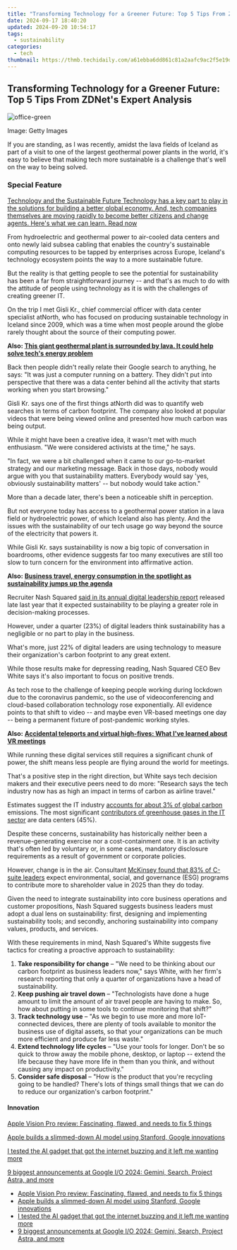 ```yaml
---
title: "Transforming Technology for a Greener Future: Top 5 Tips From ZDNet's Expert Analysis"
date: 2024-09-17 18:40:20
updated: 2024-09-20 10:54:17
tags:
  - sustainability
categories:
  - tech
thumbnail: https://thmb.techidaily.com/a61ebba6dd861c81a2aafc9ac2f5e19d276c2c98436797dfa7a745296f54d142.jpg
---
```


## Transforming Technology for a Greener Future: Top 5 Tips From ZDNet's Expert Analysis

![office-green](https://www.zdnet.com/a/img/resize/c3caaebde25c8b38ef269b156d5ef73afbfb2dd7/2023/01/31/20b2014d-e76b-45e4-991c-b0837e42ff68/office-green.jpg?auto=webp&width=1280)

Image: Getty Images

If you are standing, as I was recently, amidst the lava fields of Iceland as part of a visit to one of the largest geothermal power plants in the world, it's easy to believe that making tech more sustainable is a challenge that's well on the way to being solved.

### Special Feature

[Technology and the Sustainable Future Technology has a key part to play in the solutions for building a better global economy. And, tech companies themselves are moving rapidly to become better citizens and change agents. Here's what we can learn.  Read now](https://www.zdnet.com/topic/technology-and-the-sustainable-future/)

From hydroelectric and geothermal power to air-cooled data centers and onto newly laid subsea cabling that enables the country's sustainable computing resources to be tapped by enterprises across Europe, Iceland's technology ecosystem points the way to a more sustainable future.

But the reality is that getting people to see the potential for sustainability has been a far from straightforward journey -- and that's as much to do with the attitude of people using technology as it is with the challenges of creating greener IT.

On the trip I met Gisli Kr., chief commercial officer with data center specialist atNorth, who has focused on producing sustainable technology in Iceland since 2009, which was a time when most people around the globe rarely thought about the source of their computing power.

**Also: [This giant geothermal plant is surrounded by lava. It could help solve tech's energy problem](https://www.zdnet.com/article/this-giant-geothermal-plant-is-surrounded-by-lava-it-could-help-solve-techs-energy-problem/)**

Back then people didn't really relate their Google search to anything, he says: "It was just a computer running on a battery. They didn't put into perspective that there was a data center behind all the activity that starts working when you start browsing."

Gisli Kr. says one of the first things atNorth did was to quantify web searches in terms of carbon footprint. The company also looked at popular videos that were being viewed online and presented how much carbon was being output. 

While it might have been a creative idea, it wasn't met with much enthusiasm. "We were considered activists at the time," he says. 

"In fact, we were a bit challenged when it came to our go-to-market strategy and our marketing message. Back in those days, nobody would argue with you that sustainability matters. Everybody would say 'yes, obviously sustainability matters' -- but nobody would take action."

More than a decade later, there's been a noticeable shift in perception. 

But not everyone today has access to a geothermal power station in a lava field or hydroelectric power, of which Iceland also has plenty. And the issues with the sustainability of our tech usage go way beyond the source of the electricity that powers it.

While Gisli Kr. says sustainability is now a big topic of conversation in boardrooms, other evidence suggests far too many executives are still too slow to turn concern for the environment into affirmative action.

**Also:** [**Business travel, energy consumption in the spotlight as sustainability jumps up the agenda**](https://www.zdnet.com/article/sustainability-initiatives-wont-just-save-the-planet-theyll-save-your-company-too/)

Recruiter Nash Squared [said in its annual digital leadership report](https://www.zdnet.com/article/technology-spending-will-rise-next-year-and-this-old-favourite-is-still-a-top-priority/) released late last year that it expected sustainability to be playing a greater role in decision-making processes.

However, under a quarter (23%) of digital leaders think sustainability has a negligible or no part to play in the business.

What's more, just 22% of digital leaders are using technology to measure their organization's carbon footprint to any great extent.

While those results make for depressing reading, Nash Squared CEO Bev White says it's also important to focus on positive trends. 

As tech rose to the challenge of keeping people working during lockdown due to the coronavirus pandemic, so the use of videoconferencing and cloud-based collaboration technology rose exponentially. All evidence points to that shift to video -- and maybe even VR-based meetings one day -- being a permanent fixture of post-pandemic working styles.

**Also:** [**Accidental teleports and virtual high-fives: What I've learned about VR meetings**](https://www.zdnet.com/article/video-meetings-dont-work-so-can-the-metaverse-do-better-heres-what-i-found/)

While running these digital services still requires a significant chunk of power, the shift means less people are flying around the world for meetings.

That's a positive step in the right direction, but White says tech decision makers and their executive peers need to do more: "Research says the tech industry now has as high an impact in terms of carbon as airline travel."

Estimates suggest the IT industry [accounts for about 3% of global carbon](https://www.capgemini.com/gb-en/2019/10/applying-technology-to-sustainability-challenges/) emissions. The most significant [contributors of greenhouse gases in the IT sector](https://www.statista.com/statistics/1255404/global-ict-products-relative-carbon-footprint-forecast-by-products/) are data centers (45%). 

Despite these concerns, sustainability has historically neither been a revenue-generating exercise nor a cost-containment one. It is an activity that's often led by voluntary or, in some cases, mandatory disclosure requirements as a result of government or corporate policies. 

However, change is in the air. Consultant [McKinsey found that 83% of C-suite leaders](https://www.mckinsey.com/capabilities/sustainability/our-insights/the-esg-premium-new-perspectives-on-value-and-performance) expect environmental, social, and governance (ESG) programs to contribute more to shareholder value in 2025 than they do today. 

Given the need to integrate sustainability into core business operations and customer propositions, Nash Squared suggests business leaders must adopt a dual lens on sustainability: first, designing and implementing sustainability tools; and secondly, anchoring sustainability into company values, products, and services.

With these requirements in mind, Nash Squared's White suggests five tactics for creating a proactive approach to sustainability:

1. **Take responsibility for change** – "We need to be thinking about our carbon footprint as business leaders now," says White, with her firm's research reporting that only a quarter of organizations have a head of sustainability.
2. **Keep pushing air travel down** – "Technologists have done a huge amount to limit the amount of air travel people are having to make. So, how about putting in some tools to continue monitoring that shift?"
3. **Track technology use** – "As we begin to use more and more IoT-connected devices, there are plenty of tools available to monitor the business use of digital assets, so that your organizations can be much more efficient and produce far less waste."
4. **Extend technology life cycles** – "Use your tools for longer. Don't be so quick to throw away the mobile phone, desktop, or laptop -- extend the life because they have more life in them than you think, and without causing any impact on productivity."
5. **Consider safe disposal** – "How is the product that you're recycling going to be handled? There's lots of things small things that we can do to reduce our organization's carbon footprint."

#### Innovation

[Apple Vision Pro review: Fascinating, flawed, and needs to fix 5 things](https://www.zdnet.com/article/apple-vision-pro-review/ "Apple Vision Pro review: Fascinating, flawed, and needs to fix 5 things")

[Apple builds a slimmed-down AI model using Stanford, Google innovations](https://www.zdnet.com/article/apple-builds-a-slimmed-down-ai-model-using-stanford-google-innovations/ "Apple builds a slimmed-down AI model using Stanford, Google innovations")

[I tested the AI gadget that got the internet buzzing and it left me wanting more](https://www.zdnet.com/article/i-tested-the-ai-gadget-that-got-the-internet-buzzing-and-it-left-me-wanting-more/ "I tested the AI gadget that got the internet buzzing and it left me wanting more")

[9 biggest announcements at Google I/O 2024: Gemini, Search, Project Astra, and more](https://www.zdnet.com/article/is-openai-sweating-9-google-features-announced-for-gemini-search-android-and-more/ "9 biggest announcements at Google I/O 2024: Gemini, Search, Project Astra, and more")

* [Apple Vision Pro review: Fascinating, flawed, and needs to fix 5 things](https://www.zdnet.com/article/apple-vision-pro-review/ "Apple Vision Pro review: Fascinating, flawed, and needs to fix 5 things")
* [Apple builds a slimmed-down AI model using Stanford, Google innovations](https://www.zdnet.com/article/apple-builds-a-slimmed-down-ai-model-using-stanford-google-innovations/ "Apple builds a slimmed-down AI model using Stanford, Google innovations")
* [I tested the AI gadget that got the internet buzzing and it left me wanting more](https://www.zdnet.com/article/i-tested-the-ai-gadget-that-got-the-internet-buzzing-and-it-left-me-wanting-more/ "I tested the AI gadget that got the internet buzzing and it left me wanting more")
* [9 biggest announcements at Google I/O 2024: Gemini, Search, Project Astra, and more](https://www.zdnet.com/article/is-openai-sweating-9-google-features-announced-for-gemini-search-android-and-more/ "9 biggest announcements at Google I/O 2024: Gemini, Search, Project Astra, and more")

<ins class="adsbygoogle"
     style="display:block"
     data-ad-format="autorelaxed"
     data-ad-client="ca-pub-7571918770474297"
     data-ad-slot="1223367746"></ins>



<ins class="adsbygoogle"
     style="display:block"
     data-ad-client="ca-pub-7571918770474297"
     data-ad-slot="8358498916"
     data-ad-format="auto"
     data-full-width-responsive="true"></ins>
